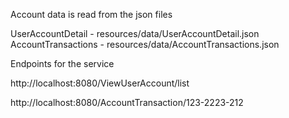 
Account data is read from the json files

UserAccountDetail - resources/data/UserAccountDetail.json
AccountTransactions - resources/data/AccountTransactions.json

Endpoints for the service

http://localhost:8080/ViewUserAccount/list

http://localhost:8080/AccountTransaction/123-2223-212
